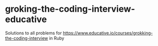 # groking-the-coding-interview-educative
Solutions to all problems for https://www.educative.io/courses/grokking-the-coding-interview in Ruby
